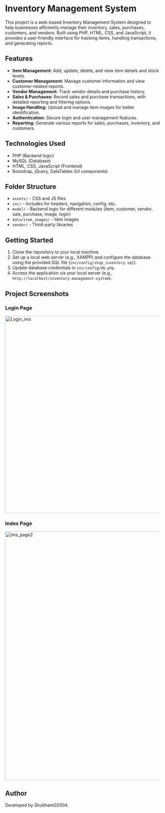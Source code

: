 
# Inventory Management System

This project is a web-based Inventory Management System designed to help businesses efficiently manage their inventory, sales, purchases, customers, and vendors. Built using PHP, HTML, CSS, and JavaScript, it provides a user-friendly interface for tracking items, handling transactions, and generating reports.

## Features
- **Item Management:** Add, update, delete, and view item details and stock levels.
- **Customer Management:** Manage customer information and view customer-related reports.
- **Vendor Management:** Track vendor details and purchase history.
- **Sales & Purchases:** Record sales and purchase transactions, with detailed reporting and filtering options.
- **Image Handling:** Upload and manage item images for better identification.
- **Authentication:** Secure login and user management features.
- **Reporting:** Generate various reports for sales, purchases, inventory, and customers.

## Technologies Used
- PHP (Backend logic)
- MySQL (Database)
- HTML, CSS, JavaScript (Frontend)
- Bootstrap, jQuery, DataTables (UI components)

## Folder Structure
- `assets/` - CSS and JS files
- `inc/` - Includes for headers, navigation, config, etc.
- `model/` - Backend logic for different modules (item, customer, vendor, sale, purchase, image, login)
- `data/item_images/` - Item images
- `vendor/` - Third-party libraries

## Getting Started
1. Clone the repository to your local machine.
2. Set up a local web server (e.g., XAMPP) and configure the database using the provided SQL file (`inc/config/shop_inventory.sql`).
3. Update database credentials in `inc/config/db.php`.
4. Access the application via your local server (e.g., `http://localhost/inventory-management-system`).

## Project Screenshots
### Login Page
<img width="1366" height="641" alt="Login_ims" src="https://github.com/user-attachments/assets/597d4858-a13c-4fc9-b191-44005385b13d" />

### Index Page
<img width="1366" height="808" alt="ims_page2" src="https://github.com/user-attachments/assets/28ae5baa-fae4-4f8f-b3c8-0a63a67b5b63" />


## Author
Developed by ShubhamG2004.
